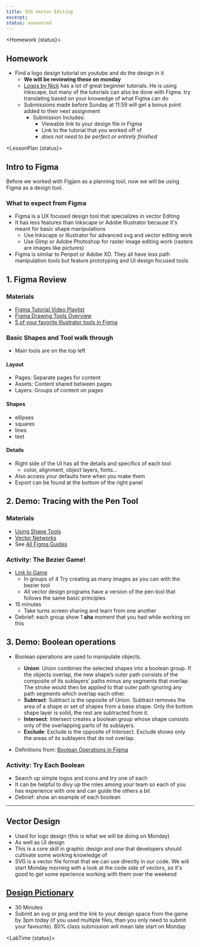 ```yaml
---
title: SVG Vector Editing
excerpt:
status: announced
---
```


<script>

	import Homework from "$lib/components/Homework.svelte";
	import LessonPlan from "$lib/components/LessonPlan.svelte";
	import LabTime from "$lib/components/LabTime.svelte";

</script>

<Homework {status}>

## Homework

- Find a logo design tutorial on youtube and do the design in it
  - **We will be reviewing these on monday**
  - [Logos by Nick](https://www.youtube.com/c/LogosByNick/playlists) has a lot of great beginner tutorials. He is using inkscape, but many of the tutorials can also be done with Figma. try translating based on your knowedge of what Figma can do
  - Submissions made before Sunday at 11:59 will get a bonus point added to their next assignment
    - Submission Includes:
      - Viewable link to your design file in Figma
      - Link to the tutorial that you worked off of
      - _does not need to be perfect or entirely finished_

</Homework>

<LessonPlan {status}>

## Intro to Figma

Before we worked with Figjam as a planning tool, now we will be using Figma as a design tool.

### What to expect from Figma

- Figma is a UX focused design tool that specializes in vector Editing
- It has less features than Inkscape or Adobe Illustrator because it's meant for basic shape manipulations
  - Use Inkscape or Illustrator for advanced svg and vector editing work
  - Use Gimp or Adobe Photoshop for raster image editing work (rasters are images like pictures)
- Figma is similar to Penpot or Adobe XD. They all have less path manipulation tools but feature prototyping and UI design focused tools

## 1. Figma Review

### Materials

- [Figma Tutorial Video Playlist](https://www.youtube.com/playlist?list=PLXDU_eVOJTx7QHLShNqIXL1Cgbxj7HlN4)
- [Figma Drawing Tools Overview](https://webdesign.tutsplus.com/courses/using-figma-for-svg-design/lessons/drawing-tools-overview)
- [5 of your favorite Illustrator tools in Figma](https://medium.com/@saintasia/5-of-your-favorite-illustrator-tools-in-figma-a7c2aaa45d59)

### Basic Shapes and Tool walk through

- Main tools are on the top left

#### Layout

- Pages: Separate pages for content
- Assets: Content shared between pages
- Layers: Groups of content on pages

#### Shapes

- ellipses
- squares
- lines
- text

#### Details

- Right side of the UI has all the details and specifics of each tool
  - color, alignment, object layers, fonts...
- Also access your defaults here when you make them
- Export can be found at the bottom of the right panel

## 2. Demo: Tracing with the Pen Tool

### Materials

- [Using Shape Tools](https://help.figma.com/hc/en-us/articles/360040450133-Using-Shape-Tools)
- [Vector Networks](https://help.figma.com/hc/en-us/articles/360040450213-Vector-networks)
- See [All Figma Guides](https://help.figma.com/hc/en-us/articles/360040450213-Vector-networks)

### Activity: The Bezier Game!

- [Link to Game](https://bezier.method.ac/)
  - In groups of 4 Try creating as many images as you can with the bezier tool
  - All vector design programs have a version of the pen tool that follows the same basic principles
- 15 minutes
  - Take turns screen sharing and learn from one another
- Debrief: each group show 1 **aha** moment that you had while working on this

## 3. Demo: Boolean operations

- Boolean operations are used to manipulate objects.

  - **Union**: Union combines the selected shapes into a boolean group. If the objects overlap, the new shape’s outer path consists of the composite of its sublayers’ paths minus any segments that overlap. The stroke would then be applied to that outer path ignoring any path segments which overlap each other.
  - **Subtract**: Subtract is the opposite of Union. Subtract removes the area of a shape or set of shapes from a base shape. Only the bottom shape layer is solid, the rest are subtracted from it.
  - **Intersect**: Intersect creates a boolean group whose shape consists only of the overlapping parts of its sublayers.
  - **Exclude**: Exclude is the opposite of Intersect. Exclude shows only the areas of its sublayers that do not overlap.

- Definitions from: [Boolean Operations in Figma](https://help.figma.com/hc/en-us/articles/360039957534-Boolean-Operations)

### Activity: Try Each Boolean

- Search up simple logos and icons and try one of each
- It can be helpful to divy up the roles among your team so each of you has experience with one and can guide the others a bit
- Debrief: show an example of each boolean

---

## Vector Design

- Used for logo design (this is what we will be doing on Monday)
- As well as UI design
- This is a core skill in graphic design and one that developers should cultivate some working knowledge of
- SVG is a vector file format that we can use directly in our code. We will start Monday morning with a look at the code side of vectors, so it's good to get some eperience working with them over the weekend

## [Design Pictionary](https://gist.github.com/lilyx13/2faa31ede90adf23c001f3482697436a)

- 30 Minutes
- Submit an svg or png and the link to your design space from the game by 3pm today (if you used multiple files, than you only need to submit your favourite). 80% class submission will mean late start on Monday

</LessonPlan>

<LabTime {status}>

</LabTime>
